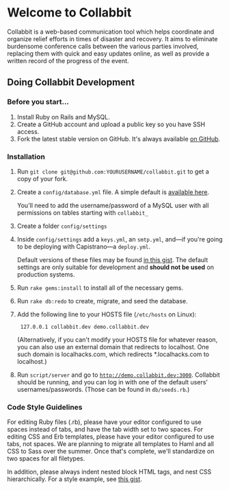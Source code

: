 # Welcome to Collabbit

Collabbit is a web-based communication tool which helps coordinate and organize relief efforts in times of disaster and recovery. It aims to eliminate burdensome conference calls between the various parties involved, replacing them with quick and easy updates online, as well as provide a written record of the progress of the event.

## Doing Collabbit Development

### Before you start...

1. Install Ruby on Rails and MySQL.
2. Create a GitHub account and upload a public key so you have SSH access.
3. Fork the latest stable version on GitHub. It's always available [on GitHub](http://github.com/collabbit/collabbit).

### Installation
1. Run `git clone git@github.com:YOURUSERNAME/collabbit.git` to get a copy of your fork.
2. Create a `config/database.yml` file. A simple default is [available here](http://gist.github.com/422927).

   You'll need to add the username/password of a MySQL user with all permissions on tables starting with `collabbit_`
3. Create a folder `config/settings`
4. Inside `config/settings` add a `keys.yml`, an `smtp.yml`, and&mdash;if you're going to be deploying with Capistrano&mdash;a `deploy.yml`.

   Default versions of these files may be found [in this gist](http://gist.github.com/422927). The default settings are only suitable for development and **should not be used** on production systems.
5. Run `rake gems:install` to install all of the necessary gems.
6. Run `rake db:redo` to create, migrate, and seed the database.
7. Add the following line to your HOSTS file (`/etc/hosts` on Linux):

		127.0.0.1 collabbit.dev demo.collabbit.dev
	
	(Alternatively, if you can't modify your HOSTS file for whatever reason, you can also use an external domain that redirects to localhost. One such domain is localhacks.com, which redirects *.localhacks.com to localhost.)

8. Run `script/server` and go to [`http://demo.collabbit.dev:3000`](http://demo.collabbit.dev:3000). Collabbit should be running, and you can log in with one of the default users' usernames/passwords. (Those can be found in `db/seeds.rb`.)

### Code Style Guidelines

For editing Ruby files (.rb), please have your editor configured to use spaces instead of tabs, and have the tab width set to two spaces. For editing CSS and Erb templates, please have your editor configured to use tabs, not spaces. We are planning to migrate all templates to Haml and all CSS to Sass over the summer. Once that's complete, we'll standardize on two spaces for all filetypes.

In addition, please always indent nested block HTML tags, and nest CSS hierarchically. For a style example, see [this gist](http://gist.github.com/424138).

